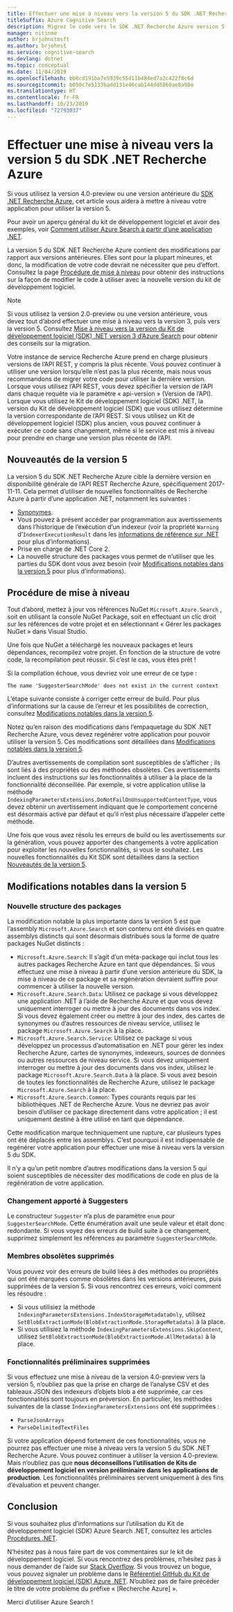 ```yaml
---
title: Effectuer une mise à niveau vers la version 5 du SDK .NET Recherche Azure
titleSuffix: Azure Cognitive Search
description: Migrez le code vers le SDK .NET Recherche Azure version 5 à partir de versions antérieures. Découvrez les nouveautés et les modifications de code nécessaires.
manager: nitinme
author: brjohnstmsft
ms.author: brjohnst
ms.service: cognitive-search
ms.devlang: dotnet
ms.topic: conceptual
ms.date: 11/04/2019
ms.openlocfilehash: bb0cd191ba7e5939c55d11b484ed7a2c422f8c6d
ms.sourcegitcommit: b050c7e5133badd131e46cab144dd5860ae8a98e
ms.translationtype: HT
ms.contentlocale: fr-FR
ms.lasthandoff: 10/23/2019
ms.locfileid: "72793037"
---
```

# <a name="upgrade-to-azure-search-net-sdk-version-5"></a>Effectuer une mise à niveau vers la version 5 du SDK .NET Recherche Azure

Si vous utilisez la version 4.0-preview ou une version antérieure du [SDK .NET Recherche Azure](https://aka.ms/search-sdk), cet article vous aidera à mettre à niveau votre application pour utiliser la version 5.

Pour avoir un aperçu général du kit de développement logiciel et avoir des exemples, voir [Comment utiliser Azure Search à partir d’une application .NET](search-howto-dotnet-sdk.md).

La version 5 du SDK .NET Recherche Azure contient des modifications par rapport aux versions antérieures. Elles sont pour la plupart mineures, et donc, la modification de votre code devrait ne nécessiter que peu d’effort. Consultez la page [Procédure de mise à niveau](#UpgradeSteps) pour obtenir des instructions sur la façon de modifier le code à utiliser avec la nouvelle version du kit de développement logiciel.

> [!NOTE]
> Si vous utilisez la version 2.0-preview ou une version antérieure, vous devez tout d’abord effectuer une mise à niveau vers la version 3, puis vers la version 5. Consultez [Mise à niveau vers la version du Kit de développement logiciel (SDK) .NET version 3 d’Azure Search](search-dotnet-sdk-migration.md) pour obtenir des conseils sur la migration.
>
> Votre instance de service Recherche Azure prend en charge plusieurs versions de l’API REST, y compris la plus récente. Vous pouvez continuer à utiliser une version lorsqu’elle n’est pas la plus récente, mais nous vous recommandons de migrer votre code pour utiliser la dernière version. Lorsque vous utilisez l’API REST, vous devez spécifier la version de l’API dans chaque requête via le paramètre « api-version » (Version de l’API). Lorsque vous utilisez le Kit de développement logiciel (SDK) .NET, la version du Kit de développement logiciel (SDK) que vous utilisez détermine la version correspondante de l’API REST. Si vous utilisez un Kit de développement logiciel (SDK) plus ancien, vous pouvez continuer à exécuter ce code sans changement, même si le service est mis à niveau pour prendre en charge une version plus récente de l’API.

<a name="WhatsNew"></a>

## <a name="whats-new-in-version-5"></a>Nouveautés de la version 5
La version 5 du SDK .NET Recherche Azure cible la dernière version en disponibilité générale de l’API REST Recherche Azure, spécifiquement 2017-11-11. Cela permet d’utiliser de nouvelles fonctionnalités de Recherche Azure à partir d’une application .NET, notamment les suivantes :

* [Synonymes](search-synonyms.md).
* Vous pouvez à présent accéder par programmation aux avertissements dans l’historique de l’exécution d’un indexeur (voir la propriété `Warning` d’`IndexerExecutionResult` dans les [informations de référence sur .NET](https://docs.microsoft.com/dotnet/api/microsoft.azure.search.models.indexerexecutionresult?view=azure-dotnet) pour plus d’informations).
* Prise en charge de .NET Core 2.
* La nouvelle structure des packages vous permet de n’utiliser que les parties du SDK dont vous avez besoin (voir [Modifications notables dans la version 5](#ListOfChanges) pour plus d’informations).

<a name="UpgradeSteps"></a>

## <a name="steps-to-upgrade"></a>Procédure de mise à niveau
Tout d’abord, mettez à jour vos références NuGet `Microsoft.Azure.Search` , soit en utilisant la console NuGet Package, soit en effectuant un clic droit sur les références de votre projet et en sélectionnant « Gérer les packages NuGet » dans Visual Studio.

Une fois que NuGet a téléchargé les nouveaux packages et leurs dépendances, recompilez votre projet. En fonction de la structure de votre code, la recompilation peut réussir. Si c’est le cas, vous êtes prêt !

Si la compilation échoue, vous devriez voir une erreur de ce type :

    The name 'SuggesterSearchMode' does not exist in the current context

L’étape suivante consiste à corriger cette erreur de build. Pour plus d’informations sur la cause de l’erreur et les possibilités de correction, consultez [Modifications notables dans la version 5](#ListOfChanges).

Notez qu’en raison des modifications dans l’empaquetage du SDK .NET Recherche Azure, vous devez regénérer votre application pour pouvoir utiliser la version 5. Ces modifications sont détaillées dans [Modifications notables dans la version 5](#ListOfChanges).

D’autres avertissements de compilation sont susceptibles de s’afficher ; ils sont liés à des propriétés ou des méthodes obsolètes. Ces avertissements incluent des instructions sur les fonctionnalités à utiliser à la place de la fonctionnalité déconseillée. Par exemple, si votre application utilise la méthode `IndexingParametersExtensions.DoNotFailOnUnsupportedContentType`, vous devez obtenir un avertissement indiquant que le comportement concerné est désormais activé par défaut et qu’il n’est plus nécessaire d’appeler cette méthode.

Une fois que vous avez résolu les erreurs de build ou les avertissements sur la génération, vous pouvez apporter des changements à votre application pour exploiter les nouvelles fonctionnalités, si vous le souhaitez. Les nouvelles fonctionnalités du Kit SDK sont détaillées dans la section [Nouveautés de la version 5](#WhatsNew).

<a name="ListOfChanges"></a>

## <a name="breaking-changes-in-version-5"></a>Modifications notables dans la version 5

### <a name="new-package-structure"></a>Nouvelle structure des packages

La modification notable la plus importante dans la version 5 est que l’assembly `Microsoft.Azure.Search` et son contenu ont été divisés en quatre assemblys distincts qui sont désormais distribués sous la forme de quatre packages NuGet distincts :

 - `Microsoft.Azure.Search`: Il s’agit d’un méta-package qui inclut tous les autres packages Recherche Azure en tant que dépendances. Si vous effectuez une mise à niveau à partir d’une version antérieure du SDK, la mise à niveau de ce package et sa regénération devraient suffire pour commencer à utiliser la nouvelle version.
 - `Microsoft.Azure.Search.Data`: Utilisez ce package si vous développez une application .NET à l’aide de Recherche Azure et que vous devez uniquement interroger ou mettre à jour des documents dans vos index. Si vous devez également créer ou mettre à jour des index, des cartes de synonymes ou d’autres ressources de niveau service, utilisez le package `Microsoft.Azure.Search` à la place.
 - `Microsoft.Azure.Search.Service`: Utilisez ce package si vous développez un processus d’automatisation en .NET pour gérer les index Recherche Azure, cartes de synonymes, indexeurs, sources de données ou autres ressources de niveau service. Si vous devez uniquement interroger ou mettre à jour des documents dans vos index, utilisez le package `Microsoft.Azure.Search.Data` à la place. Si vous avez besoin de toutes les fonctionnalités de Recherche Azure, utilisez le package `Microsoft.Azure.Search` à la place.
 - `Microsoft.Azure.Search.Common`: Types courants requis par les bibliothèques .NET de Recherche Azure. Vous ne devriez pas avoir besoin d’utiliser ce package directement dans votre application ; il est uniquement destiné à être utilisé en tant que dépendance.
 
Cette modification marque techniquement une rupture, car plusieurs types ont été déplacés entre les assemblys. C’est pourquoi il est indispensable de regénérer votre application pour effectuer une mise à niveau vers la version 5 du SDK.

Il n’y a qu’un petit nombre d’autres modifications dans la version 5 qui soient susceptibles de nécessiter des modifications de code en plus de la regénération de votre application.

### <a name="change-to-suggesters"></a>Changement apporté à Suggesters 

Le constructeur `Suggester` n’a plus de paramètre `enum` pour `SuggesterSearchMode`. Cette énumération avait une seule valeur et était donc redondante. Si vous voyez des erreurs de build suite à ce changement, supprimez simplement les références au paramètre `SuggesterSearchMode`.

### <a name="removed-obsolete-members"></a>Membres obsolètes supprimés

Vous pouvez voir des erreurs de build liées à des méthodes ou propriétés qui ont été marquées comme obsolètes dans les versions antérieures, puis supprimées de la version 5. Si vous rencontrez ces erreurs, voici comment les résoudre :

- Si vous utilisiez la méthode `IndexingParametersExtensions.IndexStorageMetadataOnly`, utilisez `SetBlobExtractionMode(BlobExtractionMode.StorageMetadata)` à la place.
- Si vous utilisiez la méthode `IndexingParametersExtensions.SkipContent`, utilisez `SetBlobExtractionMode(BlobExtractionMode.AllMetadata)` à la place.

### <a name="removed-preview-features"></a>Fonctionnalités préliminaires supprimées

Si vous effectuez une mise à niveau de la version 4.0-preview vers la version 5, n’oubliez pas que la prise en charge de l’analyse CSV et des tableaux JSON des indexeurs d’objets blob a été supprimée, car ces fonctionnalités sont toujours en préversion. En particulier, les méthodes suivantes de la classe `IndexingParametersExtensions` ont été supprimées :

- `ParseJsonArrays`
- `ParseDelimitedTextFiles`

Si votre application dépend fortement de ces fonctionnalités, vous ne pourrez pas effectuer une mise à niveau vers la version 5 du SDK .NET Recherche Azure. Vous pouvez continuer à utiliser la version 4.0-preview. Mais n’oubliez pas que **nous déconseillons l’utilisation de Kits de développement logiciel en version préliminaire dans les applications de production**. Les fonctionnalités préliminaires servent uniquement à des fins d’évaluation et peuvent changer.

## <a name="conclusion"></a>Conclusion
Si vous souhaitez plus d’informations sur l’utilisation du Kit de développement logiciel (SDK) Azure Search .NET, consultez les articles [Procédures .NET](search-howto-dotnet-sdk.md).

N’hésitez pas à nous faire part de vos commentaires sur le kit de développement logiciel. Si vous rencontrez des problèmes, n’hésitez pas à nous demander de l’aide sur [Stack Overflow](https://stackoverflow.com/questions/tagged/azure-search). Si vous trouvez un bogue, vous pouvez signaler un problème dans le [Référentiel GitHub du Kit de développement logiciel (SDK) Azure .NET](https://github.com/Azure/azure-sdk-for-net/issues). N’oubliez pas de faire précéder le titre de votre problème du préfixe « [Recherche Azure] ».

Merci d’utiliser Azure Search !
